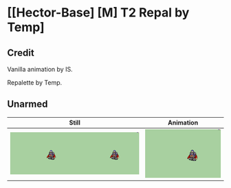 # [\[Hector-Base\] \[M\] T2 Repal by Temp]

## Credit

Vanilla animation by IS.

Repalette by Temp.
	
## Unarmed

| Still | Animation |
| :---: | :-------: |
| ![Unarmed still](./Unarmed_000.png) | ![Unarmed animation](./Unarmed.gif) |
